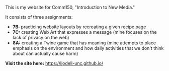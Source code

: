 This is my website for Comm150, "Introduction to New Media."

It consists of three assignments: 
- **7B:** practicing website layouts by recreating a given recipe page
- **7C:** creating Web Art that expresses a message (mine focuses on the lack of privacy on the web)
- **8A:** creating a Twine game that has meaning (mine attempts to place emphasis on the environment and how daily activities that we don't think about can actually cause harm)


**Visit the site here:** https://ljodell-unc.github.io/
